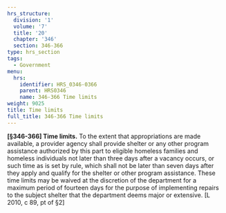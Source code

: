 ```yaml
---
hrs_structure:
  division: '1'
  volume: '7'
  title: '20'
  chapter: '346'
  section: 346-366
type: hrs_section
tags:
  - Government
menu:
  hrs:
    identifier: HRS_0346-0366
    parent: HRS0346
    name: 346-366 Time limits
weight: 9025
title: Time limits
full_title: 346-366 Time limits
---
```

**[§346-366] Time limits.** To the extent that appropriations are made available, a provider agency shall provide shelter or any other program assistance authorized by this part to eligible homeless families and homeless individuals not later than three days after a vacancy occurs, or such time as is set by rule, which shall not be later than seven days after they apply and qualify for the shelter or other program assistance. These time limits may be waived at the discretion of the department for a maximum period of fourteen days for the purpose of implementing repairs to the subject shelter that the department deems major or extensive. [L 2010, c 89, pt of §2]